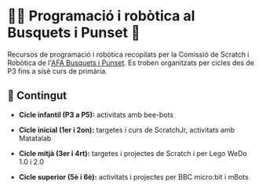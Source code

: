 # 👩‍💻 Programació i robòtica al Busquets i Punset :robot:
Recursos de programació i robòtica recopilats per la Comissió de Scratch i Robòtica de l'[AFA Busquets i Punset](https://ampabip.wordpress.com/).
Es troben organitzats per cicles des de P3 fins a sisè curs de primària.

## :open_file_folder: Contingut



- **Cicle infantil (P3 a P5):** activitats amb bee-bots

- **Cicle inicial (1er i 2on):** targetes i curs de ScratchJr, activitats amb Matatalab

- **Cicle mitjà (3er i 4rt):** targetes i projectes de Scratch i per Lego WeDo 1.0 i 2.0

- **Cicle superior (5è i 6è):** activitats i projectes per BBC micro:bit i mBots
